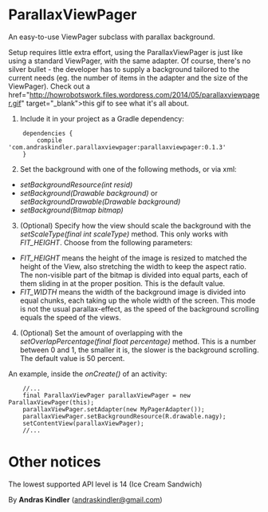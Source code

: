 ParallaxViewPager
=================

An easy-to-use ViewPager subclass with parallax background.

Setup requires little extra effort, using the ParallaxViewPager is just like using a standard ViewPager, with the same adapter. Of course, there's no silver bullet - the developer has to supply a background tailored to the current needs (eg. the number of items in the adapter and the size of the ViewPager). Check out a href="http://howrobotswork.files.wordpress.com/2014/05/parallaxviewpager.gif" target="_blank">this gif</a> to see what it's all about.

1. Include it in your project as a Gradle dependency:
```
    dependencies {
        compile 'com.andraskindler.parallaxviewpager:parallaxviewpager:0.1.3'
    }
```
2. Set the background with one of the following methods, or via xml:
  * *setBackgroundResource(int resid)*
  * *setBackground(Drawable background)* or *setBackgroundDrawable(Drawable background)*
  * *setBackground(Bitmap bitmap)*

3. (Optional) Specify how the view should scale the background with the *setScaleType(final int scaleType)* method. This only works with *FIT_HEIGHT*. Choose from the following parameters:
  * *FIT_HEIGHT* means the height of the image is resized to matched the height of the View, also stretching the width to keep the aspect ratio. The non-visible part of the bitmap is divided into equal parts, each of them sliding in at the proper position. This is the default value.
  * *FIT_WIDTH* means the width of the background image is divided into equal chunks, each taking up the whole width of the screen. This mode is not the usual parallax-effect, as the speed of the background scrolling equals the speed of the views.

4. (Optional) Set the amount of overlapping with the *setOverlapPercentage(final float percentage)* method. This is a number between 0 and 1, the smaller it is, the slower is the background scrolling. The default value is 50 percent.

An example, inside the *onCreate()* of an activity:

        //...
        final ParallaxViewPager parallaxViewPager = new ParallaxViewPager(this);
        parallaxViewPager.setAdapter(new MyPagerAdapter());
        parallaxViewPager.setBackgroundResource(R.drawable.nagy);
        setContentView(parallaxViewPager);
        //...

Other notices
=============

The lowest supported API level is 14 (Ice Cream Sandwich)

By **Andras Kindler** (andraskindler@gmail.com)
